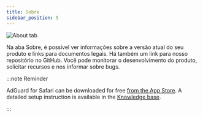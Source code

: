 ```yaml
---
title: Sobre
sidebar_position: 5
---
```


![About tab](https://cdn.adtidy.org/public/Adguard/Blog/AG_for_Safari_in-depth_review/About.png)

Na aba Sobre, é possível ver informações sobre a versão atual do seu produto e links para documentos legais. Há também um link para nosso repositório no GitHub. Você pode monitorar o desenvolvimento do produto, solicitar recursos e nos informar sobre bugs.

:::note Reminder

AdGuard for Safari can be downloaded for free [from the App Store](https://apps.apple.com/app/adguard-for-safari/id1440147259). A detailed setup instruction is available in the [Knowledge base](/adguard-for-safari/installation/).

:::
